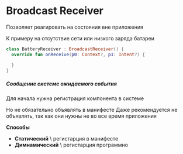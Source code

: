 # Broadcast Receiver

Позволяет реагировать на состояния вне приложения 

К примеру на отсутствие сети или низкого заряда батареи 

```kotlin
class BatteryReceiver : BroadcastReceiver() {
  override fun onReceive(p0: Context?, p1: Intent?) {

  }
}
```

##### Сообщение системе ожидаемого события

Для начала нужна регистрация компонента в системе

Но не обязательно объявлять в манифесте 
Даже рекомендуется не объявлять, так как они нужны не во все время приложения 

**Способы**
- **Статический** \ регистарция в манифесте
- **Димнамический** \ регистарция программно